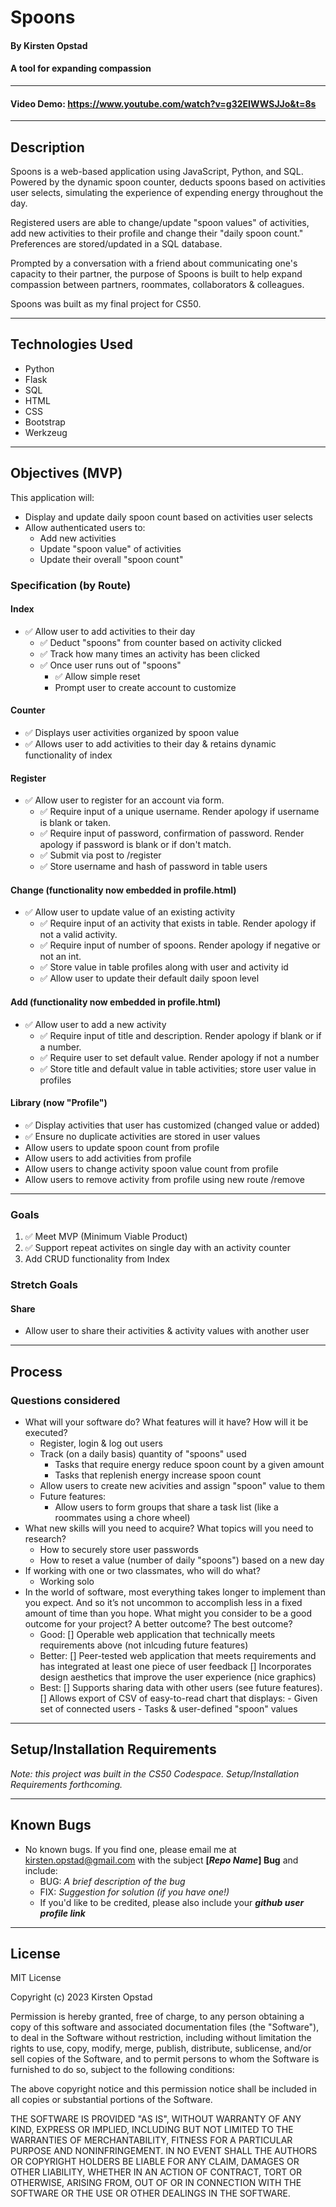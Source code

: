 # Spoons
#### By Kirsten Opstad
#### A tool for expanding compassion

***

#### Video Demo:  <https://www.youtube.com/watch?v=g32EIWWSJJo&t=8s>
<!-- ![preview](url) -->
***
## Description

Spoons is a web-based application using JavaScript, Python, and SQL. Powered by the dynamic spoon counter, deducts spoons based on activities user selects, simulating the experience of expending energy throughout the day.

Registered users are able to change/update "spoon values" of activities, add new activities to their profile and change their "daily spoon count." Preferences are stored/updated in a SQL database.

Prompted by a conversation with a friend about communicating one's capacity to their partner, the purpose of Spoons is built to help expand compassion between partners, roommates, collaborators & colleagues.

Spoons was built as my final project for CS50.

***
## Technologies Used

* Python
* Flask
* SQL
* HTML
* CSS
* Bootstrap
* Werkzeug

***

## Objectives (MVP)

This application will:
* Display and update daily spoon count based on activities user selects
* Allow authenticated users to:
    * Add new activities
    * Update "spoon value" of activities
    * Update their overall "spoon count"

### __Specification__ (by Route)

#### Index
* ✅ Allow user to add activities to their day
    * ✅ Deduct "spoons" from counter based on activity clicked
    * ✅ Track how many times an activity has been clicked
    * ✅ Once user runs out of "spoons"
        * ✅ Allow simple reset
        * Prompt user to create account to customize
#### Counter
* ✅ Displays user activities organized by spoon value
* ✅ Allows user to add activities to their day & retains dynamic functionality of index
#### Register
* ✅ Allow user to register for an account via form.
    * ✅ Require input of a unique username. Render apology if username is blank or taken.
    * ✅ Require input of password, confirmation of password.  Render apology if password is blank or if don't match.
    * ✅ Submit via post to /register
    * ✅ Store username and hash of password in table users
#### Change (functionality now embedded in profile.html)
* ✅ Allow user to update value of an existing activity
    * ✅ Require input of an activity that exists in table. Render apology if not a valid activity.
    * ✅ Require input of number of spoons. Render apology if negative or not an int.
    * ✅ Store value in table profiles along with user and activity id
    * ✅ Allow user to update their default daily spoon level
#### Add (functionality now embedded in profile.html)
* ✅ Allow user to add a new activity
    * ✅ Require input of title and description. Render apology if blank or if a number.
    * ✅ Require user to set default value. Render apology if not a number
    * ✅ Store title and default value in table activities; store user value in profiles
#### Library (now "Profile")
* ✅ Display activities that user has customized (changed value or added)
* ✅ Ensure no duplicate activities are stored in user values
* Allow users to update spoon count from profile
* Allow users to add activities from profile
* Allow users to change activity spoon value count from profile
* Allow users to remove activity from profile using new route /remove

***

### __Goals__
1. ✅ Meet MVP (Minimum Viable Product)
2. ✅ Support repeat activites on single day with an activity counter
3. Add CRUD functionality from Index

### __Stretch Goals__

#### Share
* Allow user to share their activities & activity values with another user

***

## Process

### Questions considered

- What will your software do? What features will it have? How will it be executed?
    - Register, login & log out users
    - Track (on a daily basis) quantity of "spoons" used
        - Tasks that require energy reduce spoon count by a given amount
        - Tasks that replenish energy increase spoon count
    - Allow users to create new acivities and assign "spoon" value to them
    - Future features:
        - Allow users to form groups that share a task list (like a roommates using a chore wheel)
- What new skills will you need to acquire? What topics will you need to research?
    - How to securely store user passwords
    - How to reset a value (number of daily "spoons") based on a new day
- If working with one or two classmates, who will do what?
    - Working solo
- In the world of software, most everything takes longer to implement than you expect. And so it’s not uncommon to accomplish less in a fixed amount of time than you hope. What might you consider to be a good outcome for your project? A better outcome? The best outcome?
    - Good:
        [] Operable web application that technically meets requirements above (not inlcuding future features)
    - Better:
        [] Peer-tested web application that meets requirements and has integrated at least one piece of user feedback
        [] Incorporates design aesthetics that improve the user experience (nice graphics)
    - Best:
        [] Supports sharing data with other users (see future features).
        [] Allows export of CSV of easy-to-read chart that displays:
            - Given set of connected users
            - Tasks & user-defined "spoon" values

***

## Setup/Installation Requirements

*Note: this project was built in the CS50 Codespace. Setup/Installation Requirements forthcoming.*

***

## Known Bugs

* No known bugs. If you find one, please email me at kirsten.opstad@gmail.com with the subject **[_Repo Name_] Bug** and include:
  * BUG: _A brief description of the bug_
  * FIX: _Suggestion for solution (if you have one!)_
  * If you'd like to be credited, please also include your **_github user profile link_**

*** 

## License

MIT License

Copyright (c) 2023 Kirsten Opstad

Permission is hereby granted, free of charge, to any person obtaining a copy of this software and associated documentation files (the "Software"), to deal in the Software without restriction, including without limitation the rights to use, copy, modify, merge, publish, distribute, sublicense, and/or sell copies of the Software, and to permit persons to whom the Software is furnished to do so, subject to the following conditions:

The above copyright notice and this permission notice shall be included in all copies or substantial portions of the Software.

THE SOFTWARE IS PROVIDED "AS IS", WITHOUT WARRANTY OF ANY KIND, EXPRESS OR IMPLIED, INCLUDING BUT NOT LIMITED TO THE WARRANTIES OF MERCHANTABILITY, FITNESS FOR A PARTICULAR PURPOSE AND NONINFRINGEMENT. IN NO EVENT SHALL THE AUTHORS OR COPYRIGHT HOLDERS BE LIABLE FOR ANY CLAIM, DAMAGES OR OTHER LIABILITY, WHETHER IN AN ACTION OF CONTRACT, TORT OR OTHERWISE, ARISING FROM, OUT OF OR IN CONNECTION WITH THE SOFTWARE OR THE USE OR OTHER DEALINGS IN THE SOFTWARE.
